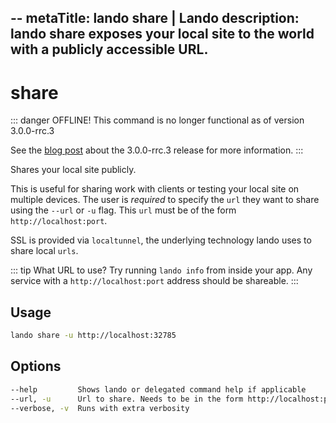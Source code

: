 --
metaTitle: lando share | Lando
description: lando share exposes your local site to the world with a publicly accessible URL.
---

# share

::: danger OFFLINE!
This command is no longer functional as of version 3.0.0-rrc.3

See the [blog post](https://blog.lando.dev/2020/04/03/whats-new-in-lando-3-0-0-rrc-3/#_3-the-sun-sets-on-lando-share-for-now) about the 3.0.0-rrc.3 release for more information.
:::

Shares your local site publicly.

This is useful for sharing work with clients or testing your local site on multiple devices. The user is *required* to specify the `url` they want to share using the `--url` or `-u` flag. This `url` must be of the form `http://localhost:port`.

SSL is provided via `localtunnel`, the underlying technology lando uses to share local `urls`.

::: tip What URL to use?
Try running `lando info` from inside your app. Any service with a `http://localhost:port` address should be shareable.
:::

## Usage

```bash
lando share -u http://localhost:32785
```

## Options

```bash
--help         Shows lando or delegated command help if applicable
--url, -u      Url to share. Needs to be in the form http://localhost:port
--verbose, -v  Runs with extra verbosity
```
